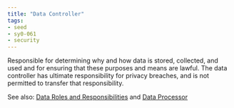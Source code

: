 ```yaml
---
title: "Data Controller"
tags:
- seed
- sy0-061
- security
---
```


Responsible for determining why and how data is stored, collected, and used and for ensuring that these purposes and means are lawful.  The data controller has ultimate responsibility for privacy breaches, and is not permitted to transfer that responsibility. 

See also: [Data Roles and Responsibilities](notes/Data%20Roles%20and%20Responsibilities.md) and [Data Processor](Data%20Processor)

